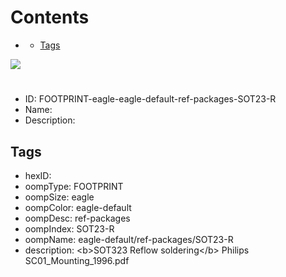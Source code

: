 



Contents
========

* [](#)
	* [Tags](#tags)
  
![][im]
# 

- ID: FOOTPRINT-eagle-eagle-default-ref-packages-SOT23-R
- Name: 
- Description: 

## Tags

- hexID: 
- oompType: FOOTPRINT
- oompSize: eagle
- oompColor: eagle-default
- oompDesc: ref-packages
- oompIndex: SOT23-R
- oompName: eagle-default/ref-packages/SOT23-R
- description: &lt;b&gt;SOT323 Reflow soldering&lt;/b&gt; Philips SC01_Mounting_1996.pdf



[im]: image.png
